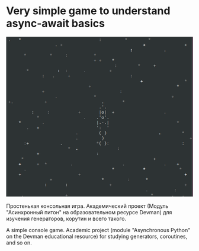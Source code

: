 # Very simple game to understand async-await basics
![](https://github.com/anon811/Space-Debris/blob/master/readme_img/spaceship-animated.gif)


Простенькая консольная игра. Академический проект (Модуль "Асинхронный питон" на образовательном ресурсе  Devman) для изучения  генераторов, корутин и всего такого.

A simple console game. Academic project (module "Asynchronous Python" on the Devman educational resource) for studying generators, coroutines, and so on.
